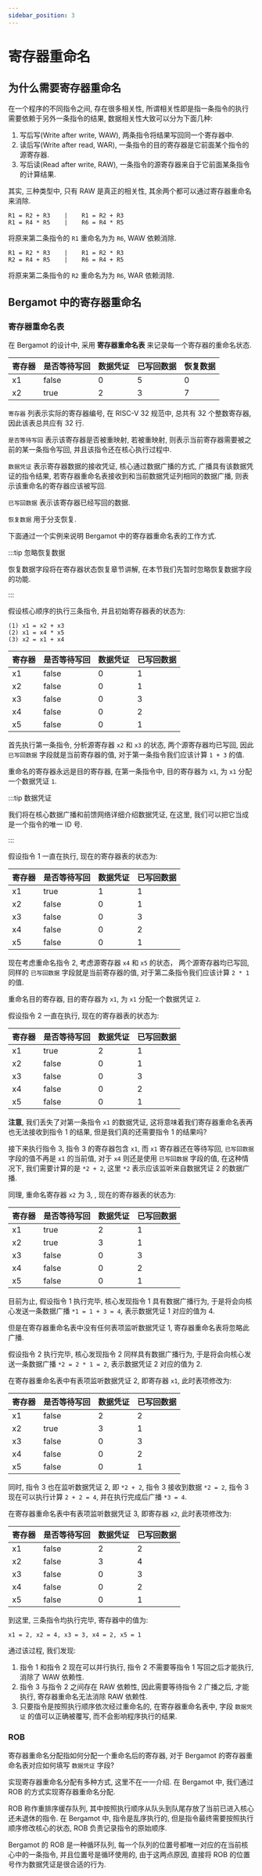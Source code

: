 ```yaml
---
sidebar_position: 3
---
```


# 寄存器重命名

## 为什么需要寄存器重命名

在一个程序的不同指令之间, 存在很多相关性, 所谓相关性即是指一条指令的执行需要依赖于另外一条指令的结果, 数据相关性大致可以分为下面几种:

1. 写后写(Write after write, WAW), 两条指令将结果写回同一个寄存器中.
2. 读后写(Write after read, WAR), 一条指令的目的寄存器是它前面某个指令的源寄存器.
3. 写后读(Read after write, RAW), 一条指令的源寄存器来自于它前面某条指令的计算结果.

其实, 三种类型中, 只有 RAW 是真正的相关性, 其余两个都可以通过寄存器重命名来消除.

```plain title="消除 WAW"
R1 = R2 + R3    |    R1 = R2 + R3
R1 = R4 * R5    |    R6 = R4 * R5
```

将原来第二条指令的 `R1` 重命名为为 `R6`, WAW 依赖消除.

```plain title="消除 WAR"
R1 = R2 * R3    |    R1 = R2 * R3
R2 = R4 + R5    |    R6 = R4 + R5 
```

将原来第二条指令的 `R2` 重命名为为 `R6`, WAR 依赖消除.

## Bergamot 中的寄存器重命名

### 寄存器重命名表

在 Bergamot 的设计中, 采用 **寄存器重命名表** 来记录每一个寄存器的重命名状态.

| 寄存器 | 是否等待写回 | 数据凭证 | 已写回数据 | 恢复数据 |
|   -   |      -     |    -    |    -     |    -    |
|   x1  |    false   |    0    |    5     |    0    |
|   x2  |    true    |    2    |    3     |    7    |

`寄存器` 列表示实际的寄存器编号, 在 RISC-V 32 规范中, 总共有 32 个整数寄存器, 因此该表总共应有 32 行.

`是否等待写回` 表示该寄存器是否被重映射, 若被重映射, 则表示当前寄存器需要被之前的某一条指令写回, 并且该指令还在核心执行过程中.

`数据凭证` 表示寄存器数据的接收凭证, 核心通过数据广播的方式, 广播具有该数据凭证的指令结果, 若寄存器重命名表接收到和当前数据凭证列相同的数据广播, 则表示该重命名的寄存器应该被写回.

`已写回数据` 表示该寄存器已经写回的数据.

`恢复数据` 用于分支恢复.

下面通过一个实例来说明 Bergamot 中的寄存器重命名表的工作方式.

:::tip 忽略恢复数据

恢复数据字段将在寄存器状态恢复章节讲解, 在本节我们先暂时忽略恢复数据字段的功能.

:::

假设核心顺序的执行三条指令, 并且初始寄存器表的状态为:

```plain
(1) x1 = x2 + x3
(2) x1 = x4 * x5
(3) x2 = x1 + x4
```

| 寄存器 | 是否等待写回 | 数据凭证 | 已写回数据 |
|   -   |      -     |    -    |    -     |
|   x1  |    false   |    0    |    1     |
|   x2  |    false   |    0    |    1     |
|   x3  |    false   |    0    |    3     |
|   x4  |    false   |    0    |    2     |
|   x5  |    false   |    0    |    1     |

首先执行第一条指令, 分析源寄存器 `x2` 和 `x3` 的状态, 两个源寄存器均已写回, 因此 `已写回数据` 字段就是当前寄存器的值, 对于第一条指令我们应该计算 `1 + 3` 的值.

重命名的寄存器永远是目的寄存器, 在第一条指令中, 目的寄存器为 `x1`, 为 `x1` 分配一个数据凭证 `1`.

:::tip 数据凭证

我们将在核心数据广播和前馈网络详细介绍数据凭证, 在这里, 我们可以把它当成是一个指令的唯一 ID 号.

:::

假设指令 1 一直在执行, 现在的寄存器表的状态为:

| 寄存器 | 是否等待写回 | 数据凭证 | 已写回数据 |
|   -   |      -     |    -    |    -     |
|   x1  |    true    |    1    |    1     |
|   x2  |    false   |    0    |    1     |
|   x3  |    false   |    0    |    3     |
|   x4  |    false   |    0    |    2     |
|   x5  |    false   |    0    |    1     |

现在考虑重命名指令 2, 考虑源寄存器 `x4` 和 `x5` 的状态， 两个源寄存器均已写回, 同样的 `已写回数据` 字段就是当前寄存器的值, 对于第二条指令我们应该计算 `2 * 1` 的值.

重命名目的寄存器, 目的寄存器为 `x1`, 为 `x1` 分配一个数据凭证 `2`.

假设指令 2 一直在执行, 现在的寄存器表的状态为:

| 寄存器 | 是否等待写回 | 数据凭证 | 已写回数据 |
|   -   |      -     |    -    |    -     |
|   x1  |    true    |    2    |    1     |
|   x2  |    false   |    0    |    1     |
|   x3  |    false   |    0    |    3     |
|   x4  |    false   |    0    |    2     |
|   x5  |    false   |    0    |    1     |

**注意**, 我们丢失了对第一条指令 `x1` 的数据凭证, 这将意味着我们寄存器重命名表再也无法接收到指令 1 的结果, 但是我们真的还需要指令 1 的结果吗?

接下来执行指令 3, 指令 3 的寄存器包含 `x1`, 而 `x1` 寄存器还在等待写回, `已写回数据` 字段的值不再是 `x1` 的当前值, 对于 `x4` 则还是使用 `已写回数据` 字段的值, 在这种情况下, 我们需要计算的是 `*2 + 2`, 这里 `*2` 表示应该监听来自数据凭证 2 的数据广播.

同理, 重命名寄存器 `x2` 为 3, , 现在的寄存器表的状态为:

| 寄存器 | 是否等待写回 | 数据凭证 | 已写回数据 |
|   -   |      -     |    -    |    -     |
|   x1  |    true    |    2    |    1     |
|   x2  |    true    |    3    |    1     |
|   x3  |    false   |    0    |    3     |
|   x4  |    false   |    0    |    2     |
|   x5  |    false   |    0    |    1     |

目前为止, 假设指令 1 执行完毕, 核心发现指令 1 具有数据广播行为, 于是将会向核心发送一条数据广播 `*1 = 1 + 3 = 4`, 表示数据凭证 1 对应的值为 4.

但是在寄存器重命名表中没有任何表项监听数据凭证 1, 寄存器重命名表将忽略此广播.

假设指令 2 执行完毕, 核心发现指令 2 同样具有数据广播行为, 于是将会向核心发送一条数据广播 `*2 = 2 * 1 = 2`, 表示数据凭证 2 对应的值为 2.

在寄存器重命名表中有表项监听数据凭证 2, 即寄存器 `x1`, 此时表项修改为:

| 寄存器 | 是否等待写回 | 数据凭证 | 已写回数据 |
|   -   |      -     |    -    |    -     |
|   x1  |    false   |    2    |    2     |
|   x2  |    true    |    3    |    1     |
|   x3  |    false   |    0    |    3     |
|   x4  |    false   |    0    |    2     |
|   x5  |    false   |    0    |    1     |

同时, 指令 3 也在监听数据凭证 2, 即 `*2 + 2`, 指令 3 接收到数据 `*2 = 2`, 指令 3 现在可以执行计算 `2 + 2 = 4`, 并在执行完成后广播 `*3 = 4`.

在寄存器重命名表中有表项监听数据凭证 3, 即寄存器 `x2`, 此时表项修改为:

| 寄存器 | 是否等待写回 | 数据凭证 | 已写回数据 |
|   -   |      -     |    -    |    -     |
|   x1  |    false   |    2    |    2     |
|   x2  |    false   |    3    |    4     |
|   x3  |    false   |    0    |    3     |
|   x4  |    false   |    0    |    2     |
|   x5  |    false   |    0    |    1     |

到这里, 三条指令均执行完毕, 寄存器中的值为:

```plain
x1 = 2, x2 = 4, x3 = 3, x4 = 2, x5 = 1
```

通过该过程, 我们发现:

1. 指令 1 和指令 2 现在可以并行执行, 指令 2 不需要等指令 1 写回之后才能执行, 消除了 WAW 依赖性.
2. 指令 3 与指令 2 之间存在 RAW 依赖性, 因此需要等待指令 2 广播之后, 才能执行, 寄存器重命名无法消除 RAW 依赖性.
3. 只要指令是按照执行顺序依次经过重命名的, 在寄存器重命名表中, 字段 `数据凭证` 的值可以正确被覆写, 而不会影响程序执行的结果.

### ROB

寄存器重命名分配指如何分配一个重命名后的寄存器, 对于 Bergamot 的寄存器重命名表对应如何填写 `数据凭证` 字段?

实现寄存器重命名分配有多种方式, 这里不在一一介绍. 在 Bergamot 中, 我们通过 ROB 的方式实现寄存器重命名分配.

ROB 称作重排序缓存队列, 其中按照执行顺序从队头到队尾存放了当前已进入核心还未退休的指令. 在 Bergamot 中, 指令是乱序执行的, 但是指令最终需要按照执行顺序修改核心的状态, ROB 负责记录指令的原始顺序.

Bergamot 的 ROB 是一种循环队列, 每一个队列的位置号都唯一对应的在当前核心中的一条指令, 并且位置号是循环使用的, 由于这两点原因, 直接将 ROB 的位置号作为数据凭证是很合适的行为.
